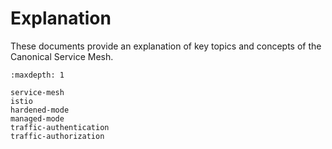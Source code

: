 # Explanation

These documents provide an explanation of key topics and concepts of the Canonical Service Mesh.

```{toctree}
:maxdepth: 1

service-mesh
istio
hardened-mode
managed-mode
traffic-authentication
traffic-authorization
```

